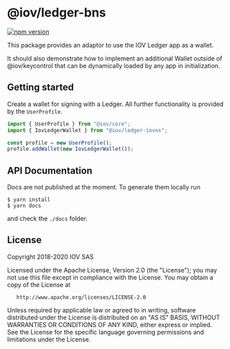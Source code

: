 # @iov/ledger-bns

[![npm version](https://img.shields.io/npm/v/@iov/ledger-iovns.svg)](https://www.npmjs.com/package/@iov/ledger-iovns)

This package provides an adaptor to use the IOV Ledger app as a wallet.

It should also demonstrate how to implement an additional Wallet outside of @iov/keycontrol
that can be dynamically loaded by any app in initialization.

## Getting started

Create a wallet for signing with a Ledger.  All further functionality is provided by the `UserProfile`.

```ts
import { UserProfile } from "@iov/core";
import { IovLedgerWallet } from "@iov/ledger-iovns";

const profile = new UserProfile();
profile.addWallet(new IovLedgerWallet());
```

## API Documentation

Docs are not published at the moment. To generate them locally run

```
$ yarn install
$ yarn docs
```

and check the `./docs` folder.

## License

Copyright 2018-2020 IOV SAS

Licensed under the Apache License, Version 2.0 (the "License");
you may not use this file except in compliance with the License.
You may obtain a copy of the License at

       http://www.apache.org/licenses/LICENSE-2.0

Unless required by applicable law or agreed to in writing, software
distributed under the License is distributed on an "AS IS" BASIS,
WITHOUT WARRANTIES OR CONDITIONS OF ANY KIND, either express or implied.
See the License for the specific language governing permissions and
limitations under the License.
